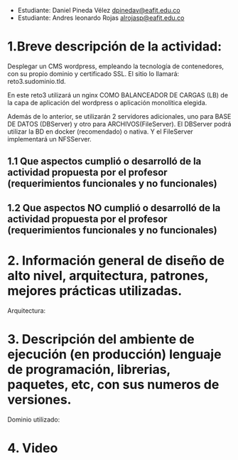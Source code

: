 - Estudiante: Daniel Pineda Vélez dpinedav@eafit.edu.co
- Estudiante: Andres leonardo Rojas alrojasp@eafit.edu.co

# 1.Breve descripción de la actividad:
Desplegar un CMS wordpress, empleando la tecnología de contenedores, con su propio dominio y certificado SSL. El sitio lo llamará: reto3.sudominio.tld.

En este reto3 utilizará un nginx COMO BALANCEADOR DE CARGAS (LB) de la capa de aplicación del wordpress o aplicación monolítica elegida.

Además de lo anterior, se utilizarán 2 servidores adicionales, uno para BASE DE DATOS (DBServer) y otro para ARCHIVOS(FileServer). El DBServer podrá utilizar la BD en docker (recomendado) o nativa. Y el FileServer implementará un NFSServer.

## 1.1 Que aspectos cumplió o desarrolló de la actividad propuesta por el profesor (requerimientos funcionales y no funcionales)

## 1.2  Que aspectos NO cumplió o desarrolló de la actividad propuesta por el profesor (requerimientos funcionales y no funcionales)

# 2. Información general de diseño de alto nivel, arquitectura, patrones, mejores prácticas utilizadas.
Arquitectura:

# 3. Descripción del ambiente de ejecución (en producción) lenguaje de programación, librerias, paquetes, etc, con sus numeros de versiones.
Dominio utilizado:

# 4. Video
